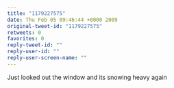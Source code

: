 ```yaml
---
title: "1179227575"
date: Thu Feb 05 09:46:44 +0000 2009
original-tweet-id: "1179227575"
retweets: 0
favorites: 0
reply-tweet-id: ""
reply-user-id: ""
reply-user-screen-name: ""
---
```

Just looked out the window and its snowing heavy again

